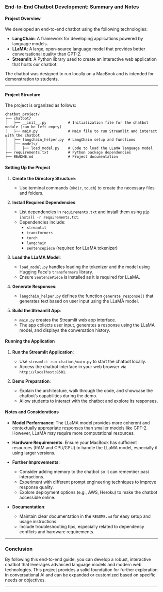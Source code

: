 ### End-to-End Chatbot Development: Summary and Notes

#### **Project Overview**
We developed an end-to-end chatbot using the following technologies:
- **LangChain**: A framework for developing applications powered by language models.
- **LLaMA**: A large, open-source language model that provides better conversational quality than GPT-2.
- **Streamlit**: A Python library used to create an interactive web application that hosts our chatbot.

The chatbot was designed to run locally on a MacBook and is intended for demonstration to students.

---

#### **Project Structure**

The project is organized as follows:

```
chatbot_project/
├── chatbot/
│   ├── __init__.py          # Initialization file for the chatbot module (can be left empty)
│   ├── main.py              # Main file to run Streamlit and interact with the chatbot
│   ├── langchain_helper.py  # LangChain setup and functions
│   ├── models/
│   │   ├── load_model.py    # Code to load the LLaMA language model
├── requirements.txt         # Python package dependencies
├── README.md                # Project documentation
```

#### **Setting Up the Project**

1. **Create the Directory Structure**:
   - Use terminal commands (`mkdir`, `touch`) to create the necessary files and folders.

2. **Install Required Dependencies**:
   - List dependencies in `requirements.txt` and install them using `pip install -r requirements.txt`.
   - Dependencies include:
     - `streamlit`
     - `transformers`
     - `torch`
     - `langchain`
     - `sentencepiece` (required for LLaMA tokenizer)

3. **Load the LLaMA Model**:
   - `load_model.py` handles loading the tokenizer and the model using Hugging Face's `transformers` library.
   - Ensure `SentencePiece` is installed as it is required for LLaMA.

4. **Generate Responses**:
   - `langchain_helper.py` defines the function `generate_response()` that generates text based on user input using the LLaMA model.

5. **Build the Streamlit App**:
   - `main.py` creates the Streamlit web app interface.
   - The app collects user input, generates a response using the LLaMA model, and displays the conversation history.

#### **Running the Application**

1. **Run the Streamlit Application**:
   - Use `streamlit run chatbot/main.py` to start the chatbot locally.
   - Access the chatbot interface in your web browser via `http://localhost:8501`.

2. **Demo Preparation**:
   - Explain the architecture, walk through the code, and showcase the chatbot’s capabilities during the demo.
   - Allow students to interact with the chatbot and explore its responses.

#### **Notes and Considerations**

- **Model Performance**: The LLaMA model provides more coherent and contextually appropriate responses than smaller models like GPT-2. However, LLaMA may require more computational resources.
  
- **Hardware Requirements**: Ensure your MacBook has sufficient resources (RAM and CPU/GPU) to handle the LLaMA model, especially if using larger versions.

- **Further Improvements**:
  - Consider adding memory to the chatbot so it can remember past interactions.
  - Experiment with different prompt engineering techniques to improve response quality.
  - Explore deployment options (e.g., AWS, Heroku) to make the chatbot accessible online.

- **Documentation**:
  - Maintain clear documentation in the `README.md` for easy setup and usage instructions.
  - Include troubleshooting tips, especially related to dependency conflicts and hardware requirements.

---

### Conclusion

By following this end-to-end guide, you can develop a robust, interactive chatbot that leverages advanced language models and modern web technologies. This project provides a solid foundation for further exploration in conversational AI and can be expanded or customized based on specific needs or objectives.

---


